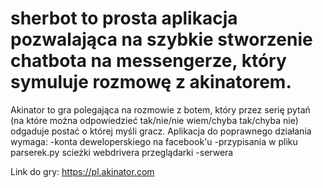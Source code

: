 # sherbot to prosta aplikacja pozwalająca na szybkie stworzenie chatbota na messengerze, który symuluje rozmowę z akinatorem.
Akinator to gra polegająca na rozmowie z botem, który przez serię pytań (na które można odpowiedzieć tak/nie/nie wiem/chyba tak/chyba nie) odgaduje postać o której myśli gracz.
Aplikacja do poprawnego działania wymaga:
-konta deweloperskiego na facebook'u
-przypisania w pliku parserek.py scieżki webdrivera przeglądarki
-serwera



Link do gry: https://pl.akinator.com
